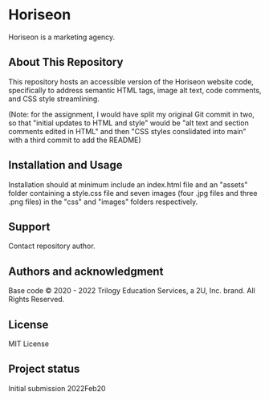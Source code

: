 # Horiseon
Horiseon is a marketing agency.

## About This Repository
This repository hosts an accessible version of the Horiseon website code, specifically to address semantic HTML tags, image alt text, code comments, and CSS style streamlining.

(Note: for the assignment, I would have split my original Git commit in two, so that "initial updates to HTML and style" would be "alt text and section comments edited in HTML" and then "CSS styles conslidated into main" with a third commit to add the README)

## Installation and Usage
Installation should at minimum include an index.html file and an "assets" folder containing a style.css file and seven images (four .jpg files and three .png files) in the "css" and "images" folders respectively.

## Support
Contact repository author.

## Authors and acknowledgment
Base code © 2020 - 2022 Trilogy Education Services, a 2U, Inc. brand. All Rights Reserved.

## License
MIT License

## Project status
Initial submission 2022Feb20